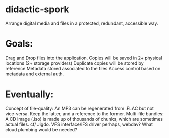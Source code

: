 # didactic-spork

Arrange digital media and files in a protected, redundant, accessible way.

# Goals:
Drag and Drop files into the application.
Copies will be saved in 2+ physical locations (2+ storage providers)
Duplicate copies will be stored by reference
Metadata stored associated to the files
Access control based on metadata and external auth.

# Eventually:
Concept of file-quality:  An MP3 can be regenerated from .FLAC but not vice-versa.  Keep the latter, and a reference to the former.
Multi-file bundles: A CD image (.iso) is made up of thousands of chunks, which are sometimes actual files.  cf/ Jigdo.
VFS interface/IFS driver perhaps, webdav? What cloud plumbing would be needed?
